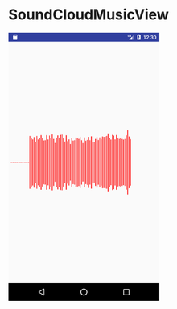 # SoundCloudMusicView

<img src="https://github.com/pirati02/SoundCloudMusicView/blob/master/app/src/main/res/drawable/screen1.png" width="300"/>
